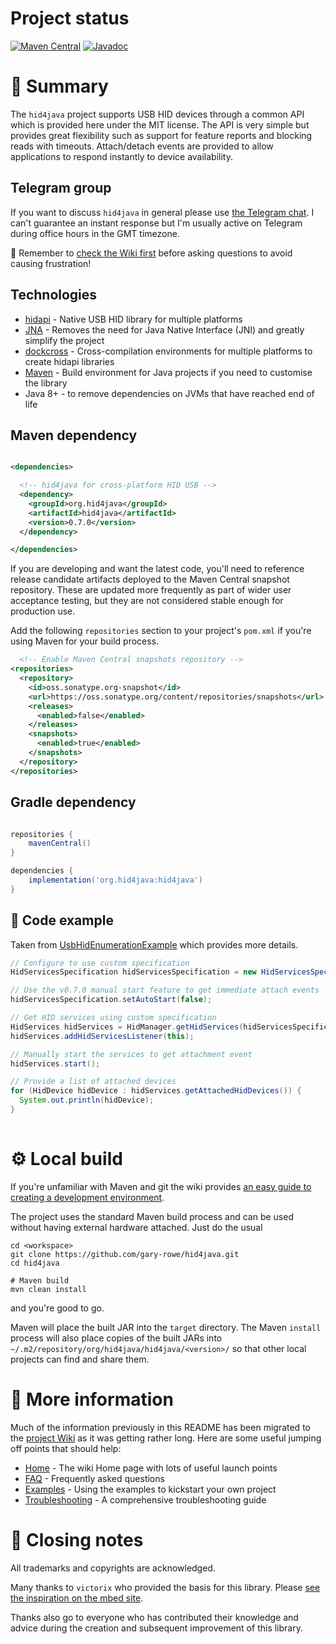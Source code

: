 # Project status

[![Maven Central](https://maven-badges.herokuapp.com/maven-central/org.hid4java/hid4java/badge.svg)](https://maven-badges.herokuapp.com/maven-central/org.hid4java/hid4java) [![Javadoc](https://javadoc.io/badge2/org.hid4java/hid4java/javadoc.svg)](https://javadoc.io/doc/org.hid4java/hid4java) 

# 🌟 Summary 

The `hid4java` project supports USB HID devices through a common API which is provided here under the MIT license. The API is very simple but provides great flexibility such as support for feature reports and blocking reads with timeouts. Attach/detach events are provided to allow applications to respond instantly to device availability.

## Telegram group

If you want to discuss `hid4java` in general please use [the Telegram chat](https://t.me/joinchat/CtU4ZBltWCAFBAjwM5KLLw). I can't guarantee
an instant response but I'm usually active on Telegram during office hours in the GMT timezone.

👀 Remember to [check the Wiki first](https://github.com/gary-rowe/hid4java/wiki/Home) before asking questions to avoid causing frustration!

## Technologies

* [hidapi](https://github.com/libusb/hidapi) - Native USB HID library for multiple platforms
* [JNA](https://github.com/twall/jna) - Removes the need for Java Native Interface (JNI) and greatly simplify the project
* [dockcross](https://github.com/dockcross/dockcross) - Cross-compilation environments for multiple platforms to create hidapi libraries
* [Maven](https://maven.apache.org/) - Build environment for Java projects if you need to customise the library
* Java 8+ - to remove dependencies on JVMs that have reached end of life

## Maven dependency

```xml

<dependencies>

  <!-- hid4java for cross-platform HID USB -->
  <dependency>
    <groupId>org.hid4java</groupId>
    <artifactId>hid4java</artifactId>
    <version>0.7.0</version>
  </dependency>

</dependencies>

```
If you are developing and want the latest code, you'll need to reference release candidate artifacts deployed to the Maven Central snapshot repository. These are updated more frequently as part of wider user acceptance testing, but they are not considered stable enough for production use. 

Add the following `repositories` section to your project's `pom.xml` if you're using Maven for your build process.

```xml
  <!-- Enable Maven Central snapshots repository -->
<repositories>
  <repository>
    <id>oss.sonatype.org-snapshot</id>
    <url>https://oss.sonatype.org/content/repositories/snapshots</url>
    <releases>
      <enabled>false</enabled>
    </releases>
    <snapshots>
      <enabled>true</enabled>
    </snapshots>
  </repository>
</repositories>
```

## Gradle dependency

```gradle

repositories {
    mavenCentral()
}

dependencies {
    implementation('org.hid4java:hid4java')
}

```

## 🚀 Code example

Taken from [UsbHidEnumerationExample](https://github.com/gary-rowe/hid4java/blob/develop/src/test/java/org/hid4java/examples/UsbHidEnumerationExample.java) which
provides more details. 

```java
// Configure to use custom specification
HidServicesSpecification hidServicesSpecification = new HidServicesSpecification();

// Use the v0.7.0 manual start feature to get immediate attach events
hidServicesSpecification.setAutoStart(false);

// Get HID services using custom specification
HidServices hidServices = HidManager.getHidServices(hidServicesSpecification);
hidServices.addHidServicesListener(this);

// Manually start the services to get attachment event
hidServices.start();

// Provide a list of attached devices
for (HidDevice hidDevice : hidServices.getAttachedHidDevices()) {
  System.out.println(hidDevice);
}
    
```

# ⚙ Local build

If you're unfamiliar with Maven and git the wiki provides [an easy guide to creating a development environment](https://github.com/gary-rowe/hid4java/wiki/How-to-set-up-a-build-environment-from-scratch).

The project uses the standard Maven build process and can be used without having external hardware attached. Just do the usual

```shell
cd <workspace>
git clone https://github.com/gary-rowe/hid4java.git
cd hid4java

# Maven build
mvn clean install
```

and you're good to go. 

Maven will place the built JAR into the `target` directory. 
The Maven `install` process will also place copies of the built JARs into `~/.m2/repository/org/hid4java/hid4java/<version>/` so that other local projects can find and share them. 

# 🤔 More information

Much of the information previously in this README has been migrated to the [project Wiki](https://github.com/gary-rowe/hid4java/wiki/Home) as it was getting rather long. Here are some useful jumping off points that should help:

* [Home](https://github.com/gary-rowe/hid4java/wiki/Home) - The wiki Home page with lots of useful launch points
* [FAQ](https://github.com/gary-rowe/hid4java/wiki/FAQ) - Frequently asked questions
* [Examples](https://github.com/gary-rowe/hid4java/wiki/Examples) - Using the examples to kickstart your own project
* [Troubleshooting](https://github.com/gary-rowe/hid4java/wiki/Troubleshooting) - A comprehensive troubleshooting guide

# 📕 Closing notes

All trademarks and copyrights are acknowledged.

Many thanks to `victorix` who provided the basis for this library. Please [see the inspiration on the mbed site](https://os.mbed.com/cookbook/USBHID-bindings-).

Thanks also go to everyone who has contributed their knowledge and advice during the creation and subsequent improvement of this library.
